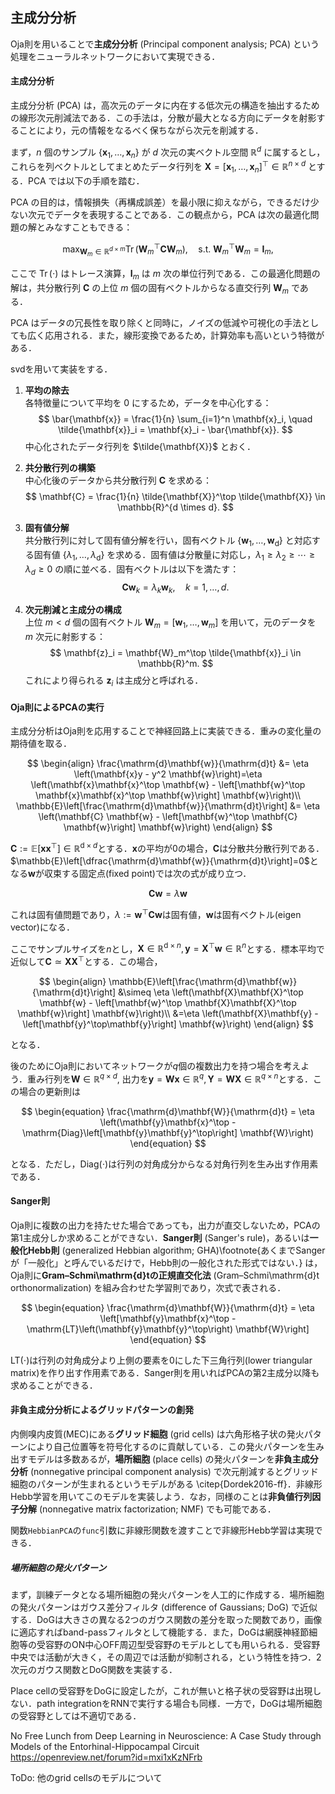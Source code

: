 ## 主成分分析
Oja則を用いることで**主成分分析** (Principal component analysis; PCA) という処理をニューラルネットワークにおいて実現できる．

#### 主成分分析
主成分分析 (PCA) は，高次元のデータに内在する低次元の構造を抽出するための線形次元削減法である．この手法は，分散が最大となる方向にデータを射影することにより，元の情報をなるべく保ちながら次元を削減する．

まず，$n$ 個のサンプル $\{\mathbf{x}_1, \dots, \mathbf{x}_n\}$ が $d$ 次元の実ベクトル空間 $\mathbb{R}^d$ に属するとし，これらを列ベクトルとしてまとめたデータ行列を $\mathbf{X} = [\mathbf{x}_1, \dots, \mathbf{x}_n]^\top \in \mathbb{R}^{n \times d}$ とする．PCA では以下の手順を踏む．

PCA の目的は，情報損失（再構成誤差）を最小限に抑えながら，できるだけ少ない次元でデータを表現することである．この観点から，PCA は次の最適化問題の解とみなすこともできる：

$$
\max_{\mathbf{W}_m \in \mathbb{R}^{d \times m}} \operatorname{Tr}(\mathbf{W}_m^\top \mathbf{C} \mathbf{W}_m), \quad \text{s.t. } \mathbf{W}_m^\top \mathbf{W}_m = \mathbf{I}_m,
$$

ここで $\operatorname{Tr}(\cdot)$ はトレース演算，$\mathbf{I}_m$ は $m$ 次の単位行列である．この最適化問題の解は，共分散行列 $\mathbf{C}$ の上位 $m$ 個の固有ベクトルからなる直交行列 $\mathbf{W}_m$ である．

PCA はデータの冗長性を取り除くと同時に，ノイズの低減や可視化の手法としても広く応用される．また，線形変換であるため，計算効率も高いという特徴がある．

svdを用いて実装をする．


1. **平均の除去**  
   各特徴量について平均を 0 にするため，データを中心化する：
   $$
   \bar{\mathbf{x}} = \frac{1}{n} \sum_{i=1}^n \mathbf{x}_i, \quad \tilde{\mathbf{x}}_i = \mathbf{x}_i - \bar{\mathbf{x}}.
   $$
   中心化されたデータ行列を $\tilde{\mathbf{X}}$ とおく．

2. **共分散行列の構築**  
   中心化後のデータから共分散行列 $\mathbf{C}$ を求める：
   $$
   \mathbf{C} = \frac{1}{n} \tilde{\mathbf{X}}^\top \tilde{\mathbf{X}} \in \mathbb{R}^{d \times d}.
   $$

3. **固有値分解**  
   共分散行列に対して固有値分解を行い，固有ベクトル $\{\mathbf{w}_1, \dots, \mathbf{w}_\mathrm{d}\}$ と対応する固有値 $\{\lambda_1, \dots, \lambda_\mathrm{d}\}$ を求める．固有値は分散量に対応し，$\lambda_1 \geq \lambda_2 \geq \cdots \geq \lambda_d \geq 0$ の順に並べる．固有ベクトルは以下を満たす：
   $$
   \mathbf{C} \mathbf{w}_k = \lambda_k \mathbf{w}_k, \quad k=1,\dots,d.
   $$

4. **次元削減と主成分の構成**  
   上位 $m < d$ 個の固有ベクトル $\mathbf{W}_m = [\mathbf{w}_1, \dots, \mathbf{w}_m]$ を用いて，元のデータを $m$ 次元に射影する：
   $$
   \mathbf{z}_i = \mathbf{W}_m^\top \tilde{\mathbf{x}}_i \in \mathbb{R}^m.
   $$
   これにより得られる $\mathbf{z}_i$ は主成分と呼ばれる．

#### Oja則によるPCAの実行
主成分分析はOja則を応用することで神経回路上に実装できる．重みの変化量の期待値を取る．

$$
\begin{align}
\frac{\mathrm{d}\mathbf{w}}{\mathrm{d}t} &= \eta \left(\mathbf{x}y - y^2 \mathbf{w}\right)=\eta \left(\mathbf{x}\mathbf{x}^\top \mathbf{w} - \left[\mathbf{w}^\top \mathbf{x}\mathbf{x}^\top \mathbf{w}\right] \mathbf{w}\right)\\
\mathbb{E}\left[\frac{\mathrm{d}\mathbf{w}}{\mathrm{d}t}\right] &= \eta \left(\mathbf{C} \mathbf{w} - \left[\mathbf{w}^\top \mathbf{C} \mathbf{w}\right] \mathbf{w}\right)
\end{align}
$$

$\mathbf{C}:=\mathbb{E}[\mathbf{x}\mathbf{x}^\top]\in \mathbb{R}^{\mathrm{d}\times d}$とする．$\mathbf{x}$の平均が0の場合，$\mathbf{C}$は分散共分散行列である．$\mathbb{E}\left[\dfrac{\mathrm{d}\mathbf{w}}{\mathrm{d}t}\right]=0$となる$\mathbf{w}$が収束する固定点(fixed point)では次の式が成り立つ．

$$
\begin{equation}
\mathbf{C}\mathbf{w} = \lambda \mathbf{w}
\end{equation}
$$

これは固有値問題であり，$\lambda:=\mathbf{w}^\top \mathbf{C} \mathbf{w}$は固有値，$\mathbf{w}$は固有ベクトル(eigen vector)になる．

ここでサンプルサイズを$n$とし，$\mathbf{X} \in \mathbb{R}^{\mathrm{d}\times n}, \mathbf{y}=\mathbf{X}^\top\mathbf{w} \in \mathbb{R}^n$とする．標本平均で近似して$\mathbf{C}\simeq \mathbf{X}\mathbf{X}^\top$とする．この場合，

$$
\begin{align}
\mathbb{E}\left[\frac{\mathrm{d}\mathbf{w}}{\mathrm{d}t}\right] &\simeq \eta \left(\mathbf{X}\mathbf{X}^\top \mathbf{w} - \left[\mathbf{w}^\top \mathbf{X}\mathbf{X}^\top \mathbf{w}\right] \mathbf{w}\right)\\
&=\eta \left(\mathbf{X}\mathbf{y} - \left[\mathbf{y}^\top\mathbf{y}\right] \mathbf{w}\right)
\end{align}
$$

となる．

後のためにOja則においてネットワークが$q$個の複数出力を持つ場合を考えよう．重み行列を$\mathbf{W} \in \mathbb{R}^{q\times d}$, 出力を$\mathbf{y}=\mathbf{W}\mathbf{x} \in \mathbb{R}^{q}, \mathbf{Y}=\mathbf{W}\mathbf{X} \in \mathbb{R}^{q\times n}$とする．この場合の更新則は

$$
\begin{equation}
\frac{\mathrm{d}\mathbf{W}}{\mathrm{d}t} = \eta \left(\mathbf{y}\mathbf{x}^\top - \mathrm{Diag}\left[\mathbf{y}\mathbf{y}^\top\right] \mathbf{W}\right)
\end{equation}
$$

となる．ただし，$\mathrm{Diag}(\cdot)$は行列の対角成分からなる対角行列を生み出す作用素である．

#### Sanger則
Oja則に複数の出力を持たせた場合であっても，出力が直交しないため，PCAの第1主成分しか求めることができない．**Sanger則** (Sanger's rule)，あるいは**一般化Hebb則** (generalized Hebbian algorithm; GHA)\footnote{あくまでSangerが「一般化」と呼んでいるだけで，Hebb則の一般化された形式ではない．} は，Oja則に**Gram–Schmi\mathrm{d}tの正規直交化法** (Gram–Schmi\mathrm{d}t orthonormalization) を組み合わせた学習則であり，次式で表される．

$$
\begin{equation}
\frac{\mathrm{d}\mathbf{W}}{\mathrm{d}t} = \eta \left[\mathbf{y}\mathbf{x}^\top - \mathrm{LT}\left(\mathbf{y}\mathbf{y}^\top\right) \mathbf{W}\right]
\end{equation}
$$

$\mathrm{LT}(\cdot)$は行列の対角成分より上側の要素を0にした下三角行列(lower triangular matrix)を作り出す作用素である．Sanger則を用いればPCAの第2主成分以降も求めることができる．

#### 非負主成分分析によるグリッドパターンの創発
内側嗅内皮質(MEC)にある**グリッド細胞** (grid cells) は六角形格子状の発火パターンにより自己位置等を符号化するのに貢献している．この発火パターンを生み出すモデルは多数あるが，**場所細胞** (place cells) の発火パターンを**非負主成分分析** (nonnegative principal component analysis) で次元削減するとグリッド細胞のパターンが生まれるというモデルがある \citep{Dordek2016-ff}．非線形Hebb学習を用いてこのモデルを実装しよう．なお，同様のことは**非負値行列因子分解** (nonnegative matrix factorization; NMF) でも可能である．

関数`HebbianPCA`の`func`引数に非線形関数を渡すことで非線形Hebb学習は実現できる．

##### 場所細胞の発火パターン
まず，訓練データとなる場所細胞の発火パターンを人工的に作成する．場所細胞の発火パターンはガウス差分フィルタ (difference of Gaussians; DoG) で近似する．DoGは大きさの異なる2つのガウス関数の差分を取った関数であり，画像に適応すればband-passフィルタとして機能する．また，DoGは網膜神経節細胞等の受容野のON中心OFF周辺型受容野のモデルとしても用いられる．受容野中央では活動が大きく，その周辺では活動が抑制される，という特性を持つ．2次元のガウス関数とDoG関数を実装する．

Place cellの受容野をDoGに設定したが，これが無いと格子状の受容野は出現しない．path integrationをRNNで実行する場合も同様．一方で，DoGは場所細胞の受容野としては不適切である．

No Free Lunch from Deep Learning in Neuroscience: A Case Study through Models of the Entorhinal-Hippocampal Circuit 
<https://openreview.net/forum?id=mxi1xKzNFrb>

ToDo: 他のgrid cellsのモデルについて